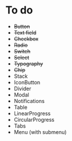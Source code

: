 # To do

- ~~Button~~
- ~~Text field~~
- ~~Checkbox~~
- ~~Radio~~
- ~~Switch~~
- ~~Select~~
- ~~Typography~~
- ~~Chip~~
- Stack
- IconButton
- Divider
- Modal
- Notifications
- Table
- LinearProgress
- CircularProgress
- Tabs
- Menu (with submenu)